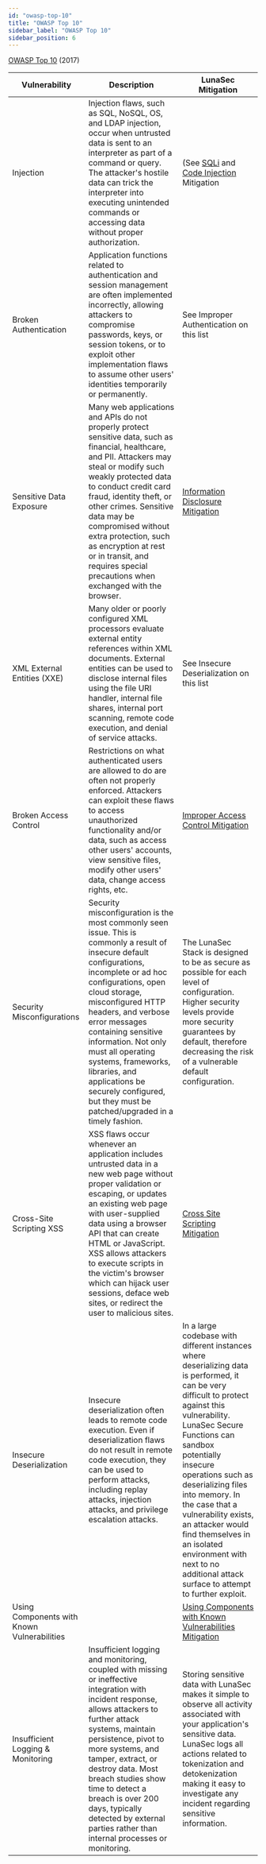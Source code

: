 ```yaml
---
id: "owasp-top-10"
title: "OWASP Top 10"
sidebar_label: "OWASP Top 10"
sidebar_position: 6
---
```

<!--
  ~ Copyright by LunaSec (owned by Refinery Labs, Inc)
  ~
  ~ Licensed under the Creative Commons Attribution-ShareAlike 4.0 International
  ~ (the "License"); you may not use this file except in compliance with the
  ~ License. You may obtain a copy of the License at
  ~
  ~ https://creativecommons.org/licenses/by-sa/4.0/legalcode
  ~
  ~ See the License for the specific language governing permissions and
  ~ limitations under the License.
  ~
-->
[OWASP Top 10](https://owasp.org/www-project-top-ten/) (2017)

| Vulnerability | Description | LunaSec Mitigation |
| --- | --- | --- |
| Injection | Injection flaws, such as SQL, NoSQL, OS, and LDAP injection, occur when untrusted data is sent to an interpreter as part of a command or query. The attacker&#39;s hostile data can trick the interpreter into executing unintended commands or accessing data without proper authorization. | (See [SQLi](/pages/how-it-works/security/vulns-and-mitigations#sql-injection) and [Code Injection](/pages/how-it-works/security/vulns-and-mitigations#code-injection) Mitigation |
| Broken Authentication | Application functions related to authentication and session management are often implemented incorrectly, allowing attackers to compromise passwords, keys, or session tokens, or to exploit other implementation flaws to assume other users&#39; identities temporarily or permanently. | See Improper Authentication on this list |
| Sensitive Data Exposure | Many web applications and APIs do not properly protect sensitive data, such as financial, healthcare, and PII. Attackers may steal or modify such weakly protected data to conduct credit card fraud, identity theft, or other crimes. Sensitive data may be compromised without extra protection, such as encryption at rest or in transit, and requires special precautions when exchanged with the browser. | [Information Disclosure Mitigation](/pages/how-it-works/security/vulns-and-mitigations#information-disclosure) |
| XML External Entities (XXE) | Many older or poorly configured XML processors evaluate external entity references within XML documents. External entities can be used to disclose internal files using the file URI handler, internal file shares, internal port scanning, remote code execution, and denial of service attacks. | See Insecure Deserialization on this list |
| Broken Access Control | Restrictions on what authenticated users are allowed to do are often not properly enforced. Attackers can exploit these flaws to access unauthorized functionality and/or data, such as access other users&#39; accounts, view sensitive files, modify other users&#39; data, change access rights, etc. | [Improper Access Control Mitigation](/pages/how-it-works/security/vulns-and-mitigations#improper-access-control) |
| Security Misconfigurations | Security misconfiguration is the most commonly seen issue. This is commonly a result of insecure default configurations, incomplete or ad hoc configurations, open cloud storage, misconfigured HTTP headers, and verbose error messages containing sensitive information. Not only must all operating systems, frameworks, libraries, and applications be securely configured, but they must be patched/upgraded in a timely fashion. | The LunaSec Stack is designed to be as secure as possible for each level of configuration. Higher security levels provide more security guarantees by default, therefore decreasing the risk of a vulnerable default configuration. |
| Cross-Site Scripting XSS | XSS flaws occur whenever an application includes untrusted data in a new web page without proper validation or escaping, or updates an existing web page with user-supplied data using a browser API that can create HTML or JavaScript. XSS allows attackers to execute scripts in the victim&#39;s browser which can hijack user sessions, deface web sites, or redirect the user to malicious sites. | [Cross Site Scripting Mitigation](/pages/how-it-works/security/vulns-and-mitigations#cross-site-scripting-xss) |
| Insecure Deserialization | Insecure deserialization often leads to remote code execution. Even if deserialization flaws do not result in remote code execution, they can be used to perform attacks, including replay attacks, injection attacks, and privilege escalation attacks. | In a large codebase with different instances where deserializing data is performed, it can be very difficult to protect against this vulnerability. LunaSec Secure Functions can sandbox potentially insecure operations such as deserializing files into memory. In the case that a vulnerability exists, an attacker would find themselves in an isolated environment with next to no additional attack surface to attempt to further exploit. |
| Using Components with Known Vulnerabilities | | [Using Components with Known Vulnerabilities Mitigation](/pages/how-it-works/security/vulns-and-mitigations#using-components-with-known-vulnerabilities) |
| Insufficient Logging &amp; Monitoring | Insufficient logging and monitoring, coupled with missing or ineffective integration with incident response, allows attackers to further attack systems, maintain persistence, pivot to more systems, and tamper, extract, or destroy data. Most breach studies show time to detect a breach is over 200 days, typically detected by external parties rather than internal processes or monitoring. | Storing sensitive data with LunaSec makes it simple to observe all activity associated with your application&#39;s sensitive data. LunaSec logs all actions related to tokenization and detokenization making it easy to investigate any incident regarding sensitive information. |
